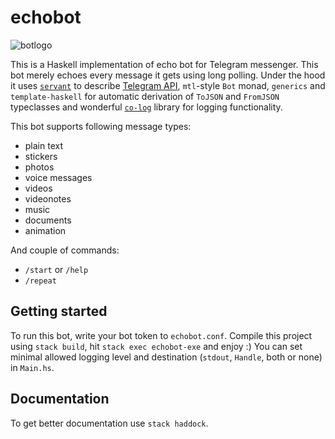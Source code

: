 # echobot
![botlogo](https://i.ibb.co/CWq976m/Pin-Clipart-com-cute-heart-clipart-60934.png)

This is a Haskell implementation of echo bot for Telegram messenger. This bot merely echoes every message it gets using long polling. Under the hood it uses [`servant`](https://github.com/haskell-servant/servant) to describe [Telegram API](https://core.telegram.org/bots/api), `mtl`-style `Bot` monad, `generics` and `template-haskell` for automatic derivation of `ToJSON` and `FromJSON` typeclasses and wonderful [`co-log`](https://github.com/kowainik/co-log) library for logging functionality.

This bot supports following message types:
- plain text
- stickers
- photos
- voice messages
- videos
- videonotes
- music
- documents
- animation

And couple of commands:
- `/start` or `/help`
- `/repeat`

## Getting started
To run this bot, write your bot token to `echobot.conf`. Compile this project using `stack build`, hit `stack exec echobot-exe` and enjoy :)
You can set minimal allowed logging level and destination (`stdout`, `Handle`, both or none) in `Main.hs`.
## Documentation
To get better documentation use `stack haddock`.
